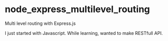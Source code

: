 # node_express_multilevel_routing
Multi level routing with Express.js

I just started with Javascript. While learning, wanted to make RESTfull API. 

